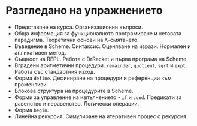 Разгледано на упражнението
==========================

* Представяне на курса. Организационни въпроси.
* Обща информация за функционалното програмиране и неговата парадигма. Теоретични основи на λ-смятането.
* Въведение в Scheme. Синтаксис. Оценяване на изрази. Нормален и апликативен метод.
* Същност на REPL. Работа с DrRacket и първа програма на Scheme.
* Вградени аритметични процедури. `remainder`, `quotient`, `sqrt` и `expt`. Работа със стандартния изход.
* Форма `define`. Дефиниране на процедури и референции към променливи.
* Блокова структура на процедурите в Scheme.
* Форми за управление на изпълнението - `if` и `cond`. Предикати за равенство и неравенство. Логически операции.
* Форма `begin`.
* Линейна рекурсия. Симулиране на итеративен процес с рекурсия.
